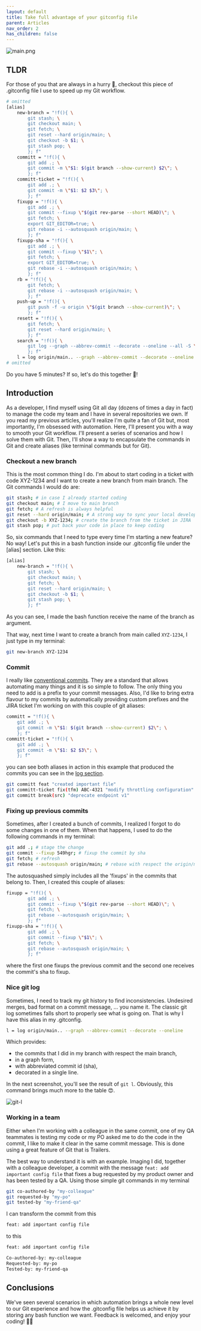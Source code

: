 ```yaml
---
layout: default
title: Take full advantage of your gitconfig file
parent: Articles
nav_order: 2
has_children: false
---
```


![main.png](images/main.png)

## TLDR

For those of you that are always in a hurry 🙂, checkout this piece of .gitconfig file I use to speed up my Git workflow.

```bash
# omitted
[alias]
    new-branch = "!f(){ \
        git stash; \
        git checkout main; \
        git fetch; \
        git reset --hard origin/main; \
        git checkout -b $1; \
        git stash pop; \
        }; f"
    committ = "!f(){ \
        git add .; \
        git commit -m \"$1: $(git branch --show-current) $2\"; \
        }; f"
    committ-ticket = "!f(){ \
        git add .; \
        git commit -m \"$1: $2 $3\"; \
        }; f"
    fixupp = "!f(){ \
        git add .; \
        git commit --fixup \"$(git rev-parse --short HEAD)\"; \
        git fetch; \
        export GIT_EDITOR=true; \
        git rebase -i --autosquash origin/main; \
        }; f"
    fixupp-sha = "!f(){ \
        git add .; \
        git commit --fixup \"$1\"; \
        git fetch; \
        export GIT_EDITOR=true; \
        git rebase -i --autosquash origin/main; \
        }; f"
    rb = "!f(){ \
        git fetch; \
        git rebase -i --autosquash origin/main; \
        }; f"
    push-up = "!f(){ \
        git push -f -u origin \"$(git branch --show-current)\"; \
        }; f"
    resett = "!f(){ \
        git fetch; \
        git reset --hard origin/main; \
        }; f"
    search = "!f(){ \
        git log --graph --abbrev-commit --decorate --oneline --all -S \"$1\"; \
        }; f"
    l = log origin/main.. --graph --abbrev-commit --decorate --oneline
# omitted
```

Do you have 5 minutes? If so, let's do this together 🦾!

## Introduction

As a developer, I find myself using Git all day (dozens of times a day in fact) to manage the code my team and I have in several repositories we own.
If you read my previous articles, you'll realize I'm quite a fan of Git but, most importantly, I'm obsessed with automation. Here, I'll present you with a way to smooth your Git workflow. I'll present a series of scenarios and how I solve them with Git. Then, I'll show a way to encapsulate the commands in Git and create aliases (like terminal commands but for Git).

### Checkout a new branch

This is the most common thing I do. I'm about to start coding in a ticket with code XYZ-1234 and I want to create a new branch from main branch. The Git commands I would do are:

```bash
git stash; # in case I already started coding
git checkout main; # I move to main branch
git fetch; # A refresh is always helpful
git reset --hard origin/main; # A strong way to sync your local develop
git checkout -b XYZ-1234; # create the branch from the ticket in JIRA
git stash pop; # put back your code in place to keep coding
```

So, six commands that I need to type every time I'm starting a new feature? No way! Let's put this in a bash function inside our .gitconfig file under the [alias] section. Like this:

```bash
[alias]
    new-branch = "!f(){ \
        git stash; \
        git checkout main; \
        git fetch; \
        git reset --hard origin/main; \
        git checkout -b $1; \
        git stash pop; \
        }; f"
```

As you can see, I made the bash function receive the name of the branch as argument.

That way, next time I want to create a branch from main called `XYZ-1234`, I just type in my terminal:

```bash
git new-branch XYZ-1234
```

### Commit

I really like [conventional commits](https://www.conventionalcommits.org/en/v1.0.0/). They are a standard that allows automating many things and it is so simple to follow. The only thing you need to add is a prefix to your commit messages. Also, I'd like to bring extra flavour to my commits by automatically providing custom prefixes and the JIRA ticket I'm working on with this couple of git aliases:

```bash
committ = "!f(){ \
    git add .; \
    git commit -m \"$1: $(git branch --show-current) $2\"; \
    }; f"
committ-ticket = "!f(){ \
    git add .; \
    git commit -m \"$1: $2 $3\"; \
    }; f"
```

you can see both aliases in action in this example that produced the commits you can see in the [log section](#nice-git-log).

```bash
git committ feat "created important file"
git committ-ticket fix(tfm) ABC-4321 "modify throttling configuration"
git committ break(src) "deprecate endpoint v1"
```

### Fixing up previous commits

Sometimes, after I created a bunch of commits, I realized I forgot to do some changes in one of them. When that happens, I used to do the following commands in my terminal:

```bash
git add .; # stage the change
git commit --fixup 549hgr; # fixup the commit by sha
git fetch; # refresh
git rebase --autosquash origin/main; # rebase with respect the origin/main branch with autosquash enabled
```

The autosquashed simply includes all the 'fixups' in the commits that belong to. Then, I created this couple of aliases:

```bash
fixupp = "!f(){ \
        git add .; \
        git commit --fixup \"$(git rev-parse --short HEAD)\"; \
        git fetch; \
        git rebase --autosquash origin/main; \
        }; f"
fixupp-sha = "!f(){ \
        git add .; \
        git commit --fixup \"$1\"; \
        git fetch; \
        git rebase --autosquash origin/main; \
        }; f"
```

where the first one fixups the previous commit and the second one receives the commit's sha to fixup.

### Nice git log

Sometimes, I need to track my git history to find inconsistencies. Undesired merges, bad format on a commit message, ... you name it. The classic git log sometimes falls short to properly see what is going on. That is why I have this alias in my .gitconfig.

```bash
l = log origin/main.. --graph --abbrev-commit --decorate --oneline
```

Which provides:

- the commits that I did in my branch with respect the main branch,
- in a graph form,
- with abbreviated commit id (sha),
- decorated in a single line.

In the next screenshot, you'll see the result of `git l`. Obviously, this command brings much more to the table 😍.

![git-l](images/git%20l.png)

### Working in a team

Either when I'm working with a colleague in the same commit, one of my QA teammates is testing my code or my PO asked me to do the code in the commit, I like to make it clear in the same commit message. This is done using a great feature of Git that is Trailers.

The best way to understand it is with an example. Imaging I did, together with a colleague developer, a commit with the message `feat: add important config file` that fixes a bug requested by my product owner and has been tested by a QA. Using those simple git commands in my terminal

```bash
git co-authored-by "my-colleague"
git requested-by "my-po"
git tested-by "my-friend-qa"
```

I can transform the commit from this

```bash
feat: add important config file
```

to this

```bash
feat: add important config file

Co-authored-by: my-colleague
Requested-by: my-po
Tested-by: my-friend-qa
```

## Conclusions

We've seen several scenarios in which automation brings a whole new level to our Git experience and how the .gitconfig file helps us achieve it by storing any bash function we want. Feedback is welcomed, and enjoy your coding! 👏😃

